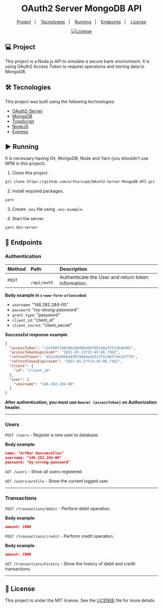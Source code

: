 <h1 align="center">OAuth2 Server MongoDB API</h1>

<p align="center">
  <a href="#-project">Project</a>&nbsp;&nbsp;&nbsp;|&nbsp;&nbsp;&nbsp;
  <a href="#-tecnologies">Tecnologies</a>&nbsp;&nbsp;&nbsp;|&nbsp;&nbsp;&nbsp;
  <a href="#-running">Running</a>&nbsp;&nbsp;&nbsp;|&nbsp;&nbsp;&nbsp;
  <a href="#-endpoints">Endpoints</a>&nbsp;&nbsp;&nbsp;|&nbsp;&nbsp;&nbsp;
  <a href="#-license">License</a>
</p>

<p align="center">
  <a href="#-license">
    <img alt="License" src="https://img.shields.io/static/v1?label=license&message=MIT&color=FADA5E&labelColor=000000">
  </a>
</p>

## 💻 Project

This project is a Node.js API to simulate a secure bank environment. It is using OAuth2 Access Token to request operations and storing data to MongoDB.

## 🛠️ Tecnologies

This project was built using the following technologies:

- [OAuth2-Server](https://github.com/oauthjs/node-oauth2-server)
- [MongoDB](https://mongodb.com/)
- [TypeScript](https://www.typescriptlang.org/)
- [NodeJS](https://nodejs.org/en/)
- [Express](https://expressjs.com/)

## ▶️ Running

It is necessary having Git, MongoDB, Node and Yarn (you shouldn't use NPM in this project).

1. Clone this project.

```sh
git clone https://github.com/arthursvpb/OAuth2-Server-MongoDB-API.git
```

2. Install required packages.

```sh
yarn
```

3. Create `.env` file using `.env.example`.

4. Start the server.

```sh
yarn dev:server
```

## 🏁 Endpoints

### Authentication

| Method | Path         | Description                                         |
| :----- | :----------- | :-------------------------------------------------- |
| `POST` | ` /api/auth` | Authenticate the User and return token information. |

**Body example in `x-www-form-urlencoded`**:

- `username`: "146.282.284-00"
- `password`: "my-strong-password"
- `grant_type`: "password"
- `client_id`: "client_id"
- `client_secret`: "client_secret"

**Successful response example**:

```json
{
  "accessToken": "c24f807266f8b2d8d9b493f05130af272164b891",
  "accessTokenExpiresAt": "2021-05-13T15:45:06.736Z",
  "refreshToken": "d22c029956d43079804e92523f51d6ffde2dff74",
  "refreshTokenExpiresAt": "2021-05-27T14:45:06.736Z",
  "client": {
    "id": "client_id"
  },
  "user": {
    "username": "146.282.284-00"
  }
}
```

**After authentication, you must use `Bearer {accessToken}` on Authorization header.**

<hr>

### Users

`POST /users` - Register a new user to database.

**Body example**:

```json
name: "Arthur Vasconcellos"
username: "146.282.284-00"
password: "my-strong-password"
```

`GET /users` - Show all users registered.

`GET /users/profile` - Show the current logged user.

<hr>

### Transactions

`POST /transactions/debit` - Perform debit operation.

**Body example**:

```json
amount: 2000
```

`POST /transactions/credit` - Perform credit operation.

**Body example**:

```json
amount: 2000
```

`GET /transactions/history` - Show the history of debit and credit transactions.

<hr>

## 📝 License

This project is under the MIT license. See the [LICENSE](LICENSE.md) file for more details.
